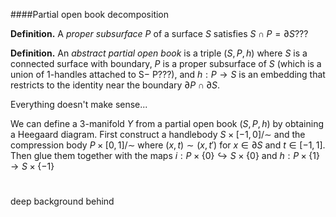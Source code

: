 ####Partial open book decomposition

**Definition.** A *proper subsurface* $P$ of a surface $S$ satisfies $S \cap P = \partial S$??? 

**Definition.** An *abstract partial open book* is a triple $(S, P, h)$ where $S$ is a connected surface with boundary, $P$ is a proper subsurface of $S$ (which is a union of 1-handles attached to S− P???), and $h: P \to S$ is an embedding that restricts to the identity near the boundary $\partial P \cap \partial S$.

Everything doesn't make sense...

We can define a 3-manifold $Y$ from a partial open book $(S,P,h)$ by obtaining a Heegaard diagram. First construct a handlebody $S \times [-1,0] / \sim$ and the compression body $P \times [0,1] / \sim$ where $(x,t) \sim (x,t')$ for $x \in \partial S$ and $t \in [-1,1]$. Then glue them together with the maps $i: P \times \{0\} \hookrightarrow S \times \{0\}$ and $h: P \times \{1\} \to S \times \{-1\}$

#

deep background behind


<!--stackedit_data:
eyJoaXN0b3J5IjpbNzMwOTk4MTE2XX0=
-->